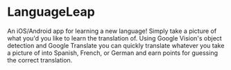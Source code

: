 # LanguageLeap
An iOS/Android app for learning a new language! Simply take a picture of what you'd you like to learn the translation of. Using Google Vision's object detection and Google Translate you can quickly translate whatever you take a picture of into Spanish, French, or German and earn points for guessing the correct translation.
